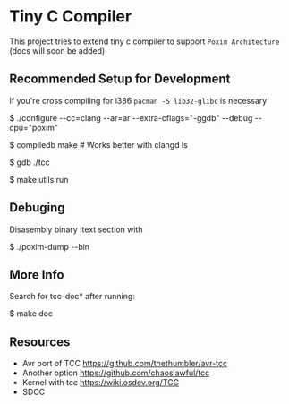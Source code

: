 # Tiny C Compiler

This project tries to extend tiny c compiler to support `Poxim Architecture`
(docs will soon be added)

## Recommended Setup for Development

If you're cross compiling for i386 ``pacman -S lib32-glibc`` is necessary


$ ./configure --cc=clang --ar=ar --extra-cflags="-ggdb" --debug --cpu="poxim"

$ compiledb make # Works better with clangd ls

$ gdb ./tcc

$ make utils run

## Debuging
Disasembly binary .text section with 

$ ./poxim-dump --bin <inputfile>

## More Info

Search for tcc-doc\* after running:

$ make doc

## Resources

- Avr port of TCC https://github.com/thethumbler/avr-tcc
- Another option https://github.com/chaoslawful/tcc
- Kernel with tcc https://wiki.osdev.org/TCC
- SDCC
